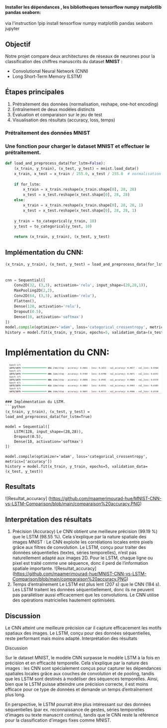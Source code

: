 #### Installer les dépendances , les bibliotheques tensorflow numpy matplotlib pandas seaborn:
via l'instruction
!pip install tensorflow numpy matplotlib pandas seaborn jupyter
## Objectif
Notre projet compare deux architectures de réseaux de neurones pour la classification des chiffres manuscrits du dataset **MNIST** :
- Convolutional Neural Network (CNN)
- Long Short-Term Memory (LSTM)

## Étapes principales
1. Prétraitement des données (normalisation, reshape, one-hot encoding)
2. Entraînement de deux modèles distincts
3. Évaluation et comparaison sur le jeu de test
4. Visualisation des résultats (accuracy, loss, temps)

### Prétraitement des données MNIST

### Une fonction pour charger le dataset **MNIST** et effectuer le prétraitement.


```python
def load_and_preprocess_data(for_lstm=False):
    (x_train, y_train), (x_test, y_test) = mnist.load_data()
    x_train, x_test = x_train / 255.0, x_test / 255.0  # normalisation
    
    if for_lstm:
        x_train = x_train.reshape(x_train.shape[0], 28, 28)
        x_test = x_test.reshape(x_test.shape[0], 28, 28)
    else:
        x_train = x_train.reshape(x_train.shape[0], 28, 28, 1)
        x_test = x_test.reshape(x_test.shape[0], 28, 28, 1)
    
    y_train = to_categorical(y_train, 10)
    y_test = to_categorical(y_test, 10)

    return (x_train, y_train), (x_test, y_test)
```
## Implémentation du CNN:

```python
(x_train, y_train), (x_test, y_test) = load_and_preprocess_data(for_lstm=False)


cnn = Sequential([
    Conv2D(32, (3,3), activation='relu', input_shape=(28,28,1)),
    MaxPooling2D(2,2),
    Conv2D(64, (3,3), activation='relu'),
    Flatten(),
    Dense(128, activation='relu'),
    Dropout(0.5),
    Dense(10, activation='softmax')
])
model.compile(optimizer='adam', loss='categorical_crossentropy', metrics=['accuracy'])
history = model.fit(x_train, y_train, epochs=5, validation_data=(x_test, y_test))
```
# Implémentation du CNN:
![Resultat_CNN](https://github.com/maamerimourad-hue/MNIST-CNN-vs-LSTM-Comparison/blob/main/cnn_resultat.PNG)
```
### Implémentation du LSTM.
```python
(x_train, y_train), (x_test, y_test) = load_and_preprocess_data(for_lstm=True)

model = Sequential([
    LSTM(128, input_shape=(28,28)),
    Dropout(0.5),
    Dense(10, activation='softmax')
])

model.compile(optimizer='adam', loss='categorical_crossentropy', metrics=['accuracy'])
history = model.fit(x_train, y_train, epochs=5, validation_data=(x_test, y_test))
```
## Resultats
![Resultat_accuracy] (https://github.com/maamerimourad-hue/MNIST-CNN-vs-LSTM-Comparison/blob/main/comparaison%20accuracy.PNG)

## Interprétation des résultats
 1. Précision (Accuracy)
Le CNN obtient une meilleure précision (99.19 %) que le LSTM (98.55 %).
Cela s’explique par la nature spatiale des images MNIST :
Le CNN exploite les corrélations locales entre pixels grâce aux filtres de convolution.
Le LSTM, conçu pour traiter des données séquentielles (textes, séries temporelles), n’est pas naturellement adapté aux images 2D.
Pour le LSTM, chaque ligne ou pixel est traité comme une séquence, donc il perd de l’information spatiale importante.
![Resultat_accuracy] (https://github.com/maamerimourad-hue/MNIST-CNN-vs-LSTM-Comparison/blob/main/comparaison%20accuracy.PNG)
2. Temps d’entraînement
Le LSTM est plus lent (207 s) que le CNN (184 s).
Les LSTM traitent les données séquentiellement, donc ils ne peuvent pas paralléliser aussi efficacement que les convolutions.
Le CNN utilise des opérations matricielles hautement optimisées.

##  Discussion
Le CNN atteint une meilleure précision car il capture efficacement les motifs spatiaux des images.
Le LSTM, conçu pour des données séquentielles, reste performant mais moins adapté.
Interprétation des résultats

Discussion 

Sur le dataset MNIST, le modèle CNN surpasse le modèle LSTM à la fois en précision et en efficacité temporelle. Cela s’explique par la nature des images : les CNN sont spécialement conçus pour capturer les dépendances spatiales locales grâce aux couches de convolution et de pooling, tandis que les LSTM sont destinés à modéliser des séquences temporelles. Ainsi, bien que le LSTM puisse atteindre une précision correcte, il est moins efficace pour ce type de données et demande un temps d’entraînement plus long.

En perspective, le LSTM pourrait être plus intéressant sur des données séquentielles (par ex. reconnaissance de gestes, séries temporelles d’images ou texte manuscrit continu), tandis que le CNN reste la référence pour la classification d’images fixes comme MNIST.
